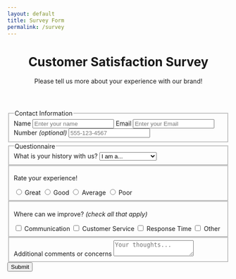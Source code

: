 ```yaml
---
layout: default
title: Survey Form
permalink: /survey
---
```


<html>
<link rel="stylesheet" href="{{ site.url }}{{ site.baseurl }}/assets/projects/survey.css/{{ site.github.build_revision }}" />
    <div class="container">
      <header class="header">
        <h1 id="title" class="title text-center">
          Customer Satisfaction Survey
        </h1>
        <p id="description" class="description text-center">
          Please tell us more about your experience with our brand!
        </p>
      </header>
      <form id="survey-form">
        <fieldset id="user-contact-information" class="form-group">
          <legend class="text-center">Contact Information</legend>
          <label id="name-label" for="name">Name</label>
          <input type="text" id="name" placeholder="Enter your name" required />
          <label id="email-label" for="email">Email</label>
          <input
            type="email"
            id="email"
            placeholder="Enter your Email"
            required
          />
          <label id="number-label" for="number">Number <i>(optional)</i></label>
          <input type="tel" id="number" placeholder="555-123-4567" />
        </fieldset>
        <fieldset id="selection" class="form-group">
          <legend class="text-center">Questionnaire</legend>
          <label for="dropdown">What is your history with us? </label>
          <select id="dropdown">
            <option value="" alt="Select an option">I am a...</option>
            <option value="new-customer">new customer</option>
            <option value="former-customer">former customer</option>
            <option value="frequent-customer">frequent customer</option>
          </select>
        </fieldset>
        <fieldset id="rating" class="form-group">
          <p>Rate your experience!</p>
          <label for="rating-best" class="radio-inline">
            <input
              type="radio"
              name="rating"
              id="rating-best"
              value="great"
              class="radio-inline"
            />
            Great
          </label>
          <label for="rating-good" class="radio-inline">
            <input
              type="radio"
              name="rating"
              id="rating-good"
              value="good"
              class="radio-inline"
            />
            Good
          </label>
          <label for="rating-average" class="radio-inline">
            <input
              type="radio"
              name="rating"
              id="rating-average"
              value="average"
              class="radio-inline"
            />
            Average
          </label>
          <label for="rating-poor" class="radio-inline">
            <input
              type="radio"
              name="rating"
              id="rating-poor"
              value="poor"
              class="radio-inline"
            />
            Poor
          </label>
        </fieldset>
        <fieldset id="comments" class="form-group">
          <p>Where can we improve? <i>(check all that apply)</i></p>
          <label for="communication" class="radio-inline">
            <input
              type="checkbox"
              id="communication"
              value="communication"
              class="radio-inline"
            />
            Communication
          </label>
          <label for="customer-service" class="radio-inline">
            <input
              type="checkbox"
              id="customer-service"
              value="customer-service"
              class="radio-inline"
            />
            Customer Service
          </label>
          <label for="response-time" class="radio-inline">
            <input
              type="checkbox"
              id="response-time"
              value="response-time"
              class="radio-inline"
            />
            Response Time
          </label>
          <label for="other" class="radio-inline">
            <input
              type="checkbox"
              id="other"
              value="other"
              class="radio-inline"
            />
            Other
          </label>
        </fieldset>
        <fieldset>
          <label for="comments">Additional comments or concerns</label>
          <textarea
            class="longform-text"
            placeholder="Your thoughts..."
          ></textarea>
        </fieldset>
        <button id="submit" class="submit-btn">Submit</button>
      </form>
    </div>
</html>
